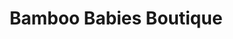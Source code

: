 ---
title: "Bamboo Babies Boutique"
url: /orangeville/bamboo-babies-boutique-broadway/
shop: Babysachen
---